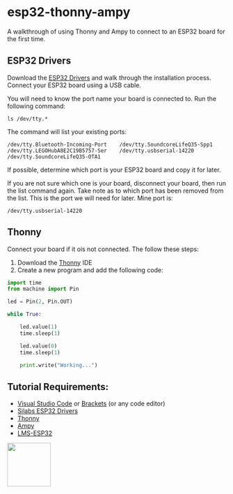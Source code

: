 # esp32-thonny-ampy

A walkthrough of using Thonny and Ampy to connect to an ESP32 board for the first time. 

## ESP32 Drivers

Download the [ESP32 Drivers]() and walk through the installation process. Connect your ESP32 board using a USB cable. 

You will need to know the port name your board is connected to. Run the following command:

```
ls /dev/tty.*
```

The command will list your existing ports:

```
/dev/tty.Bluetooth-Incoming-Port	/dev/tty.SoundcoreLifeQ35-Spp1
/dev/tty.LEGOHubA8E2C19B5757-Ser	/dev/tty.usbserial-14220
/dev/tty.SoundcoreLifeQ35-OTA1
```

If possible, determine which port is your ESP32 board and copy it for later. 

If you are not sure which one is your board, disconnect your board, then run the list command again. Take note as to which port has been removed from the list. This is the port we will need for later. Mine port is:

```
/dev/tty.usbserial-14220
```

## Thonny

Connect your board if it ois not connected. The follow these steps:

1. Download the [Thonny](https://thonny.org/) IDE
2. Create a new program and add the following code:

```python
import time
from machine import Pin

led = Pin(2, Pin.OUT)

while True:

    led.value(1)
    time.sleep(1)

    led.value(0)
    time.sleep(1)

    print.write("Working...")
```

## Tutorial Requirements:

* [Visual Studio Code](https://code.visualstudio.com/) or [Brackets](http://brackets.io/) (or any code editor)
* [Silabs ESP32 Drivers](https://www.silabs.com/developers/usb-to-uart-bridge-vcp-drivers)
* [Thonny](https://thonny.org/)
* [Ampy](https://pypi.org/project/adafruit-ampy/)
* [LMS-ESP32](https://antonsmindstorms.com/product/wifi-python-esp32-board-for-mindstorms/)

<a href="https://codeadam.ca">
<img src="https://codeadam.ca/images/code-block.png" width="100">
</a>
